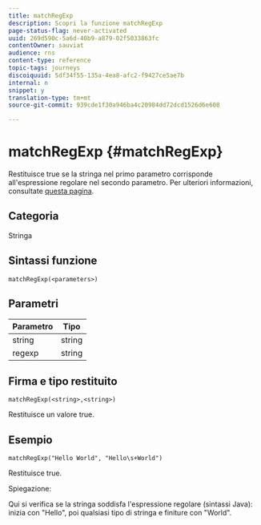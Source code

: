 ```yaml
---
title: matchRegExp
description: Scopri la funzione matchRegExp
page-status-flag: never-activated
uuid: 269d590c-5a6d-40b9-a879-02f5033863fc
contentOwner: sauviat
audience: rns
content-type: reference
topic-tags: journeys
discoiquuid: 5df34f55-135a-4ea8-afc2-f9427ce5ae7b
internal: n
snippet: y
translation-type: tm+mt
source-git-commit: 939cde1f30a946ba4c20984dd72dcd1526d6e608

---
```



# matchRegExp {#matchRegExp}

Restituisce true se la stringa nel primo parametro corrisponde all&#39;espressione regolare nel secondo parametro. Per ulteriori informazioni, consultate [questa pagina](https://docs.oracle.com/javase/7/docs/api/java/util/regex/Pattern.html).

## Categoria

Stringa

## Sintassi funzione

`matchRegExp(<parameters>)`

## Parametri

| Parametro | Tipo |
|--- |--- |
| string | string |
| regexp | string |

## Firma e tipo restituito

`matchRegExp(<string>,<string>)`

Restituisce un valore true.

## Esempio

`matchRegExp("Hello World", "Hello\s+World")`

Restituisce true.

Spiegazione:

Qui si verifica se la stringa soddisfa l&#39;espressione regolare (sintassi Java): inizia con &quot;Hello&quot;, poi qualsiasi tipo di stringa e finiture con &quot;World&quot;.
